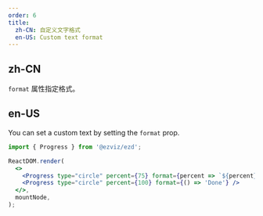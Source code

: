 ```yaml
---
order: 6
title:
  zh-CN: 自定义文字格式
  en-US: Custom text format
---
```


## zh-CN

`format` 属性指定格式。

## en-US

You can set a custom text by setting the `format` prop.

```jsx
import { Progress } from '@ezviz/ezd';

ReactDOM.render(
  <>
    <Progress type="circle" percent={75} format={percent => `${percent} Days`} />
    <Progress type="circle" percent={100} format={() => 'Done'} />
  </>,
  mountNode,
);
```

<style>
div.ezd-progress-circle,
div.ezd-progress-line {
  margin-right: 8px;
  margin-bottom: 8px;
}
[class*='-col-rtl'] div.ezd-progress-circle,
[class*='-col-rtl'] div.ezd-progress-line {
  margin-right: 0;
  margin-left: 8px;
}
</style>
